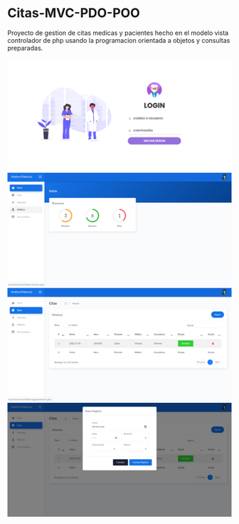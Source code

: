 # Citas-MVC-PDO-POO
Proyecto de gestion de citas medicas y pacientes hecho en el modelo vista controlador de php usando la programacion orientada a objetos y consultas preparadas.

![alt text](https://github.com/martinalmeida/Citas-MVC-PDO-POO/blob/master/login.png?raw=true)
![alt text](https://github.com/martinalmeida/Citas-MVC-PDO-POO/blob/master/inicio.png?raw=true)
![alt text](https://github.com/martinalmeida/Citas-MVC-PDO-POO/blob/master/tabla.png?raw=true)
![alt text](https://github.com/martinalmeida/Citas-MVC-PDO-POO/blob/master/insertar.png?raw=true)
